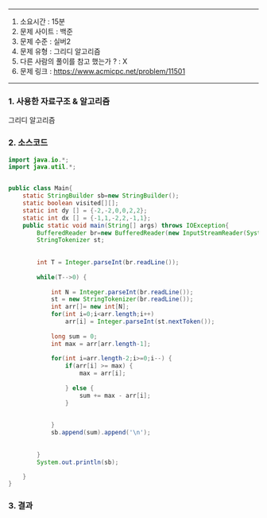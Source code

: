 
---

1. 소요시간 : 15분
2. 문제 사이트 : 백준
3. 문제 수준 : 실버2
4. 문제 유형 : 그리디 알고리즘
5. 다른 사람의 풀이를 참고 했는가 ? : X
6. 문제 링크 : https://www.acmicpc.net/problem/11501

---

### 1. 사용한 자료구조 & 알고리즘
그리디 알고리즘

### 2. 소스코드
```java
import java.io.*;
import java.util.*;


public class Main{
    static StringBuilder sb=new StringBuilder();
    static boolean visited[][];
    static int dy [] = {-2,-2,0,0,2,2};
    static int dx [] = {-1,1,-2,2,-1,1};
    public static void main(String[] args) throws IOException{
        BufferedReader br=new BufferedReader(new InputStreamReader(System.in));
        StringTokenizer st;
    
        
        int T = Integer.parseInt(br.readLine());
        
        while(T-->0) {
            
            int N = Integer.parseInt(br.readLine());
            st = new StringTokenizer(br.readLine());
            int arr[]= new int[N];
            for(int i=0;i<arr.length;i++)
                arr[i] = Integer.parseInt(st.nextToken());
            
            long sum = 0;
            int max = arr[arr.length-1];
            
            for(int i=arr.length-2;i>=0;i--) {
                if(arr[i] >= max) {
                    max = arr[i];
                    
                } else {
                    sum += max - arr[i];
                }
                
                
            }
            sb.append(sum).append('\n');
        
                    
        }
        System.out.println(sb);

    }
}

```
### 3. 결과


